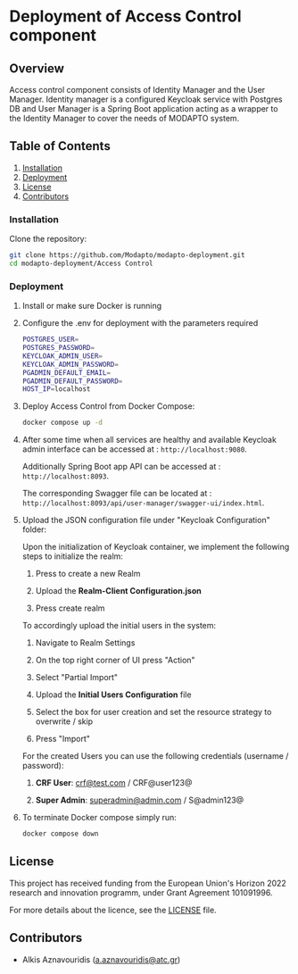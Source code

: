 # Deployment of Access Control component

## Overview

Access control component consists of Identity Manager and the User Manager. Identity manager is a configured Keycloak service with Postgres DB and User Manager is a Spring Boot application acting as a wrapper to the Identity Manager to cover the needs of MODAPTO system.

## Table of Contents

1. [Installation](#installation)
2. [Deployment](#deployment)
3. [License](#license)
4. [Contributors](#contributors)

### Installation

Clone the repository:

```sh
git clone https://github.com/Modapto/modapto-deployment.git
cd modapto-deployment/Access Control
```

### Deployment

1. Install or make sure Docker is running

2. Configure the .env for deployment with the parameters required

    ```sh
    POSTGRES_USER=
    POSTGRES_PASSWORD=
    KEYCLOAK_ADMIN_USER=
    KEYCLOAK_ADMIN_PASSWORD=
    PGADMIN_DEFAULT_EMAIL=
    PGADMIN_DEFAULT_PASSWORD=
    HOST_IP=localhost
    ```

3. Deploy Access Control from Docker Compose:

    ```sh
    docker compose up -d
   ```

4. After some time when all services are healthy and available Keycloak admin interface can be accessed at : `http://localhost:9080`.

    Additionally Spring Boot app API can be accessed at : `http://localhost:8093`.

    The corresponding Swagger file can be located at : `http://localhost:8093/api/user-manager/swagger-ui/index.html`.

5. Upload the JSON configuration file under "Keycloak Configuration" folder:

    Upon the initialization of Keycloak container, we implement the following steps to initialize the realm:

    1. Press to create a new Realm

    2. Upload the **Realm-Client Configuration.json**

    3. Press create realm

    To accordingly upload the initial users in the system:

    1. Navigate to Realm Settings

    2. On the top right corner of UI press "Action"

    3. Select "Partial Import"

    4. Upload the **Initial Users Configuration** file

    5. Select the box for user creation and set the resource strategy to overwrite / skip

    6. Press "Import"

    For the created Users you can use the following credentials (username / password):

    1. **CRF User**: crf@test.com / CRF@user123@

    2. **Super Admin**: superadmin@admin.com / S@admin123@

6. To terminate Docker compose simply run:

    ```sh
    docker compose down
    ```

## License

This project has received funding from the European Union's Horizon 2022 research and innovation programm, under Grant Agreement 101091996.

For more details about the licence, see the [LICENSE](LICENSE) file.

## Contributors

- Alkis Aznavouridis (<a.aznavouridis@atc.gr>)
